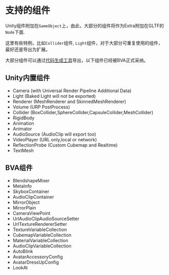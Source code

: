 # 支持的组件

Unity组件附加在`GameObject`上，由此，大部分的组件将作为Extra附加在GLTF的`Node`下面. 

这里有些特例，比如`Collider`组件, `Light`组件，对于大部分可重复使用的组件，最好还是导出为扩展。

大部分组件可以通过[代码生成工具](../../tools/ComponentExtra.zh.md)导出，以下组件已经被BVA正式采纳。


## Unity内置组件

- Camera (with Universal Render Pipeline Additional Data)
- Light (Baked Light will not be exported)
- Renderer (MeshRenderer and SkinnedMeshRenderer)
- Volume (URP PostProcess)
- Collider (BoxCollider,SphereCollider,CapsuleCollider,MeshCollider)
- RigidBody
- Animation
- Animator
- AudioSource (AudioClip will export too)
- VideoPlayer (URL only,local or network)
- ReflectionProbe (Custom Cubemap and Realtime)
- TextMesh


## BVA组件

- BlendshapeMixer
- MetaInfo
- SkyboxContainer
- AudioClipContainer
- MirrorObject
- MirrorPlain
- CameraViewPoint
- UrlAudioClipAudioSourceSetter
- UrlTextureRendererSetter
- TextureVariableCollection
- CubemapVariableCollection
- MaterialVariableCollection
- AudioClipVariableCollection
- AutoBlink
- AvatarAccessoryConfig
- AvatarDressUpConfig
- LookAt